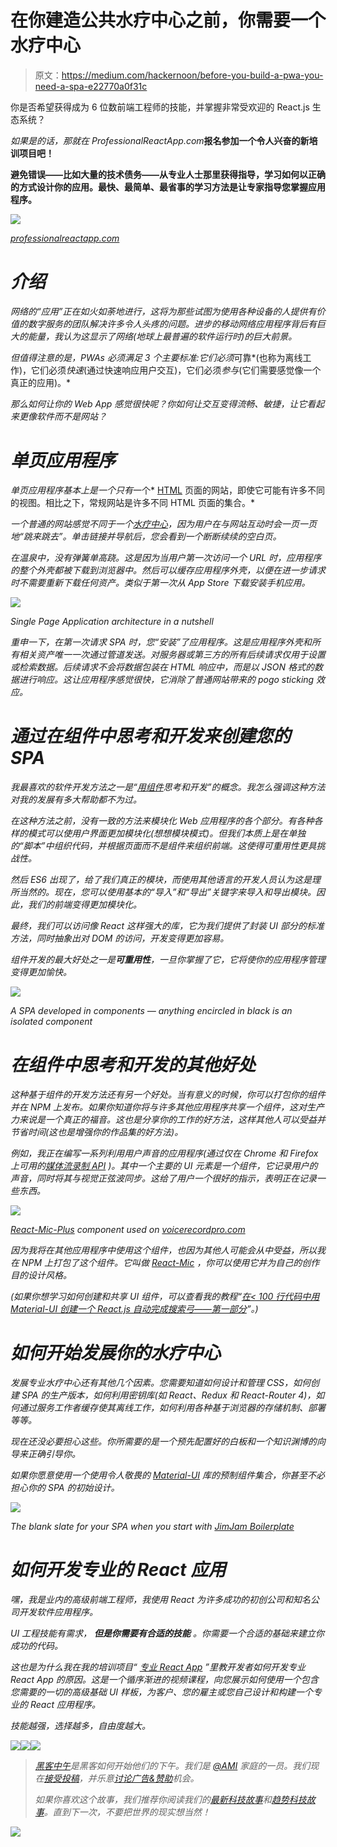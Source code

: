 # 在你建造公共水疗中心之前，你需要一个水疗中心

> 原文：<https://medium.com/hackernoon/before-you-build-a-pwa-you-need-a-spa-e22770a0f31c>

你是否希望获得成为 6 位数前端工程师的技能，并掌握非常受欢迎的 React.js 生态系统？

*如果是的话，那就在 ProfessionalReactApp.com*[](https://professionalreactapp.com/special-offer)**报名参加一个令人兴奋的新培训项目吧！**

**避免错误——比如大量的技术债务——从专业人士那里获得指导，学习如何以正确的方式设计你的应用。最快、最简单、最省事的学习方法是让专家指导您掌握应用程序。**

*![](img/dc8857852b0383898ac25b862f12d3d5.png)*

*[professionalreactapp.com](https://professionalreactapp.com)*

# *介绍*

*网络的“应用”正在如火如荼地进行，这将为那些试图为使用各种设备的人提供有价值的数字服务的团队解决许多令人头疼的问题。进步的移动网络应用程序背后有巨大的能量，我认为这显示了网络(地球上最普遍的软件运行时)的巨大前景。*

*但值得注意的是，PWAs 必须满足 3 个主要标准:它们必须*可靠*(也称为离线工作)，它们必须*快速*(通过快速响应用户交互)，它们必须*参与*(它们需要感觉像一个真正的应用)。*

*那么如何让你的 Web App 感觉很快呢？你如何让交互变得流畅、敏捷，让它看起来更像软件而不是网站？*

# *单页应用程序*

*单页应用程序基本上是一个只有*一个* [HTML](https://hackernoon.com/tagged/html) 页面的网站，即使它可能有许多不同的视图。相比之下，常规网站是许多不同 HTML 页面的集合。*

*一个普通的网站感觉不同于一个[水疗中心](https://hackernoon.com/tagged/spa)，因为用户在与网站互动时会一页一页地“跳来跳去”。单击链接并导航后，您会看到一个断断续续的空白页。*

*在温泉中，没有弹簧单高跷。这是因为当用户第一次访问一个 URL 时，应用程序的整个外壳都被下载到浏览器中。然后可以缓存应用程序外壳，以便在进一步请求时不需要重新下载任何资产。类似于第一次从 App Store 下载安装手机应用。*

*![](img/9899cdebd9cc29caf8d8b9d040588c51.png)*

*Single Page Application architecture in a nutshell*

*重申一下，在第一次请求 SPA 时，您“安装”了应用程序。这是应用程序外壳和所有相关资产唯一一次通过管道发送。对服务器或第三方的所有后续请求仅用于设置或检索数据。后续请求不会将数据包装在 HTML 响应中，而是以 JSON 格式的数据进行响应。这让应用程序感觉很快，它消除了普通网站带来的 pogo sticking 效应。*

# *通过在组件中思考和开发来创建您的 SPA*

*我最喜欢的软件开发方法之一是“[用组件](https://facebook.github.io/react/docs/thinking-in-react.html)思考和开发”的概念。我怎么强调这种方法对我的发展有多大帮助都不为过。*

*在这种方法之前，没有一致的方法来模块化 Web 应用程序的各个部分。有各种各样的模式可以使用户界面更加模块化(想想模块模式)。但我们本质上是在单独的“脚本”中组织代码，并根据页面而不是组件来组织前端。这使得可重用性更具挑战性。*

*然后 ES6 出现了，给了我们真正的模块，而使用其他语言的开发人员认为这是理所当然的。现在，您可以使用基本的“导入”和“导出”关键字来导入和导出模块。因此，我们的前端变得更加模块化。*

*最终，我们可以访问像 React 这样强大的库，它为我们提供了封装 UI 部分的标准方法，同时抽象出对 DOM 的访问，开发变得更加容易。*

*组件开发的最大好处之一是**可重用性**，一旦你掌握了它，它将使你的应用程序管理变得更加愉快。*

*![](img/a6c6f47928e7204c670088e32f2c04c9.png)*

*A SPA developed in components — anything encircled in black is an isolated component*

# *在组件中思考和开发的其他好处*

*这种基于组件的开发方法还有另一个好处。当有意义的时候，你可以打包你的组件并在 NPM 上发布。如果你知道你将与许多其他应用程序共享一个组件，这对生产力来说是一个真正的福音。这也是分享你的工作的好方法，这样其他人可以受益并节省时间(这也是增强你的作品集的好方法)。*

*例如，我正在编写一系列利用用户声音的应用程序(通过仅在 Chrome 和 Firefox 上可用的[媒体流录制 API](https://developer.mozilla.org/en-US/docs/Web/API/MediaStream_Recording_API) )。其中一个主要的 UI 元素是一个组件，它记录用户的声音，同时将其与视觉正弦波同步。这给了用户一个很好的指示，表明正在记录一些东西。*

*![](img/fc78ac04a65dfbcabe70649d1846541b.png)*

*[React-Mic-Plus](https://react-mic-plus.professionalreactapp.com/sales-page23901658) component used on [voicerecordpro.com](https://voicerecordpro.com)*

*因为我将在其他应用程序中使用这个组件，也因为其他人可能会从中受益，所以我在 NPM 上打包了这个组件。它叫做 [React-Mic](https://www.npmjs.com/package/react-mic) ，你可以使用它并为自己的创作目的设计风格。*

*(如果你想学习如何创建和共享 UI 组件，可以查看我的教程“[在< 100 行代码中用 Material-UI 创建一个 React.js 自动完成搜索弓——第一部分](http://hackingbeauty.com/create-a-reactjs-component-part1/)”。)*

# *如何开始发展你的水疗中心*

*发展专业水疗中心还有其他几个因素。您需要知道如何设计和管理 CSS，如何创建 SPA 的生产版本，如何利用密钥库(如 React、Redux 和 React-Router 4)，如何通过服务工作者缓存使其离线工作，如何利用各种基于浏览器的存储机制、部署等等。*

*现在还没必要担心这些。你所需要的是一个预先配置好的白板和一个知识渊博的向导来正确引导你。*

*如果你愿意使用一个使用令人敬畏的 [Material-UI](http://material-ui.com/) 库的预制组件集合，你甚至不必担心你的 SPA 的初始设计。*

*![](img/5dbacb76104fb4ea3c1ece6764cb5cbc.png)*

*The blank slate for your SPA when you start with [JimJam Boilerplate](http://jimjamboilerplate.com/)*

# *如何开发专业的 React 应用*

*嘿，我是业内的高级前端工程师，我使用 React 为许多成功的初创公司和知名公司开发软件应用程序。*

*UI 工程技能有需求， ***但是你需要有合适的技能*** 。你需要一个合适的基础来建立你成功的代码。*

*这也是为什么我在我的培训项目“ [*专业 React App*](https://professionalreactapp.com/special-offer) ”里教开发者如何开发专业 React App 的原因。这是一个循序渐进的视频课程，向您展示如何使用一个包含您需要的一切的高级基础 UI 样板，为客户、您的雇主或您自己设计和构建一个专业的 React 应用程序。*

*技能越强，选择越多，自由度越大。*

*[![](img/50ef4044ecd4e250b5d50f368b775d38.png)](http://bit.ly/HackernoonFB)**[![](img/979d9a46439d5aebbdcdca574e21dc81.png)](https://goo.gl/k7XYbx)**[![](img/2930ba6bd2c12218fdbbf7e02c8746ff.png)](https://goo.gl/4ofytp)*

> *[黑客中午](http://bit.ly/Hackernoon)是黑客如何开始他们的下午。我们是 [@AMI](http://bit.ly/atAMIatAMI) 家庭的一员。我们现在[接受投稿](http://bit.ly/hackernoonsubmission)，并乐意[讨论广告&赞助](mailto:partners@amipublications.com)机会。*
> 
> *如果你喜欢这个故事，我们推荐你阅读我们的[最新科技故事](http://bit.ly/hackernoonlatestt)和[趋势科技故事](https://hackernoon.com/trending)。直到下一次，不要把世界的现实想当然！*

*![](img/be0ca55ba73a573dce11effb2ee80d56.png)*